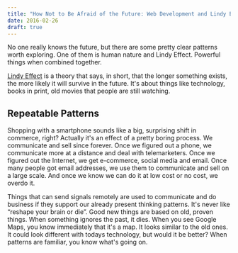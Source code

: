 ```yaml
---
title: "How Not to Be Afraid of the Future: Web Development and Lindy Effect"
date: 2016-02-26
draft: true
---
```


No one really knows the future,
but there are some pretty clear patterns worth exploring. 
One of them is human nature and Lindy Effect.
Powerful things when combined together.

<!--more-->

[Lindy Effect](https://en.wikipedia.org/wiki/Lindy_effect) is a theory that says, in short, that the longer something exists, 
the more likely it will survive in the future. It's about things like
technology, books in print, old movies that people are still watching.

## Repeatable Patterns

Shopping with a smartphone sounds like a big, surprising shift in commerce, right?
Actually it's an effect of a pretty boring process. 
We communicate and sell since forever.
Once we figured out a phone, we communicate more at a distance 
and deal with telemarketers.
Once we figured out the Internet, we get e-commerce, social
media and email.
Once many people got email addresses, we use them to communicate
and sell on a large scale.
And once we know we can do it at low cost or no cost, we
overdo it.  

Things that can send signals remotely are
used to communicate and do business if they support our already present thinking patterns.
It's never like “reshape your brain or die”.
Good new things are based on old, proven things. When something ignores the
past, it dies. When you see Google Maps, you know immediately that it's a map. It looks similar
to the old ones. It could look different with todays technology, but would it be
better? When patterns are familiar, you know what's going on. 
